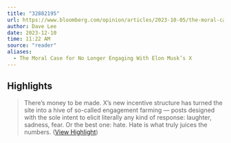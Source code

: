 ```yaml
---
title: "32882195"
url: https://www.bloomberg.com/opinion/articles/2023-10-05/the-moral-case-for-no-longer-engaging-with-elon-musk-s-x
author: Dave Lee
date: 2023-12-10
time: 11:22 AM
source: "reader"
aliases:
  - The Moral Case for No Longer Engaging With Elon Musk’s X
---
```

## Highlights
> There’s money to be made. X’s new incentive structure has turned the site into a hive of so-called engagement farming — posts designed with the sole intent to elicit literally any kind of response: laughter, sadness, fear. Or the best one: hate. Hate is what truly juices the numbers. ([View Highlight](https://read.readwise.io/read/01hc10xkavgaczrsxye5d06zfy))